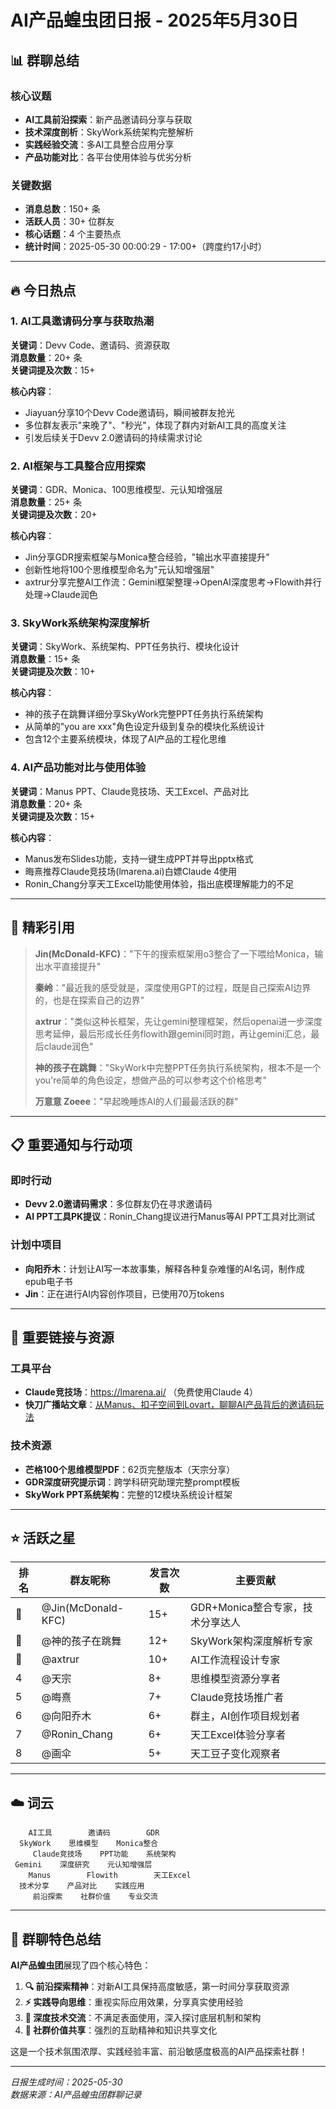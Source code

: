 # AI产品蝗虫团日报 - 2025年5月30日

## 📊 群聊总结

### 核心议题
- **AI工具前沿探索**：新产品邀请码分享与获取
- **技术深度剖析**：SkyWork系统架构完整解析
- **实践经验交流**：多AI工具整合应用分享
- **产品功能对比**：各平台使用体验与优劣分析

### 关键数据
- **消息总数**：150+ 条
- **活跃人员**：30+ 位群友
- **核心话题**：4 个主要热点
- **统计时间**：2025-05-30 00:00:29 - 17:00+（跨度约17小时）

---

## 🔥 今日热点

### 1. AI工具邀请码分享与获取热潮
**关键词**：Devv Code、邀请码、资源获取  
**消息数量**：20+ 条  
**关键词提及次数**：15+

**核心内容**：
- Jiayuan分享10个Devv Code邀请码，瞬间被群友抢光
- 多位群友表示"来晚了"、"秒光"，体现了群内对新AI工具的高度关注
- 引发后续关于Devv 2.0邀请码的持续需求讨论

### 2. AI框架与工具整合应用探索
**关键词**：GDR、Monica、100思维模型、元认知增强层  
**消息数量**：25+ 条  
**关键词提及次数**：20+

**核心内容**：
- Jin分享GDR搜索框架与Monica整合经验，"输出水平直接提升"
- 创新性地将100个思维模型命名为"元认知增强层"
- axtrur分享完整AI工作流：Gemini框架整理→OpenAI深度思考→Flowith并行处理→Claude润色

### 3. SkyWork系统架构深度解析
**关键词**：SkyWork、系统架构、PPT任务执行、模块化设计  
**消息数量**：15+ 条  
**关键词提及次数**：10+

**核心内容**：
- 神的孩子在跳舞详细分享SkyWork完整PPT任务执行系统架构
- 从简单的"you are xxx"角色设定升级到复杂的模块化系统设计
- 包含12个主要系统模块，体现了AI产品的工程化思维

### 4. AI产品功能对比与使用体验
**关键词**：Manus PPT、Claude竞技场、天工Excel、产品对比  
**消息数量**：20+ 条  
**关键词提及次数**：15+

**核心内容**：
- Manus发布Slides功能，支持一键生成PPT并导出pptx格式
- 晦熹推荐Claude竞技场(lmarena.ai)白嫖Claude 4使用
- Ronin_Chang分享天工Excel功能使用体验，指出底模理解能力的不足

---

## 💎 精彩引用

> **Jin(McDonald-KFC)**："下午的搜索框架用o3整合了一下喂给Monica，输出水平直接提升"
> 
> **秦岭**："最近我的感受就是，深度使用GPT的过程，既是自己探索AI边界的，也是在探索自己的边界"
> 
> **axtrur**："类似这种长框架，先让gemini整理框架，然后openai进一步深度思考延伸，最后形成长任务flowith跟gemini同时跑，再让gemini汇总，最后claude润色"
> 
> **神的孩子在跳舞**："SkyWork中完整PPT任务执行系统架构，根本不是一个you're简单的角色设定，想做产品的可以参考这个价格思考"
> 
> **万意意 Zoeee**："早起晚睡炼AI的人们最最活跃的群"

---

## 📋 重要通知与行动项

### 即时行动
- **Devv 2.0邀请码需求**：多位群友仍在寻求邀请码
- **AI PPT工具PK提议**：Ronin_Chang提议进行Manus等AI PPT工具对比测试

### 计划中项目
- **向阳乔木**：计划让AI写一本故事集，解释各种复杂难懂的AI名词，制作成epub电子书
- **Jin**：正在进行AI内容创作项目，已使用70万tokens

---

## 🔗 重要链接与资源

### 工具平台
- **Claude竞技场**：https://lmarena.ai/ （免费使用Claude 4）
- **快刀广播站文章**：[从Manus、扣子空间到Lovart，聊聊AI产品背后的邀请码玩法](https://d.dedao.cn/FWRt2qx41Rmkjplv)

### 技术资源
- **芒格100个思维模型PDF**：62页完整版本（天宗分享）
- **GDR深度研究提示词**：跨学科研究助理完整prompt模板
- **SkyWork PPT系统架构**：完整的12模块系统设计框架

---

## ⭐ 活跃之星

| 排名 | 群友昵称 | 发言次数 | 主要贡献 |
|------|----------|----------|----------|
| 🥇 | @Jin(McDonald-KFC) | 15+ | GDR+Monica整合专家，技术分享达人 |
| 🥈 | @神的孩子在跳舞 | 12+ | SkyWork架构深度解析专家 |
| 🥉 | @axtrur | 10+ | AI工作流程设计专家 |
| 4 | @天宗 | 8+ | 思维模型资源分享者 |
| 5 | @晦熹 | 7+ | Claude竞技场推广者 |
| 6 | @向阳乔木 | 6+ | 群主，AI创作项目规划者 |
| 7 | @Ronin_Chang | 6+ | 天工Excel体验分享者 |
| 8 | @画伞 | 5+ | 天工豆子变化观察者 |

---

## ☁️ 词云

```
    AI工具        邀请码        GDR
  SkyWork    思维模型    Monica整合
     Claude竞技场    PPT功能    系统架构
 Gemini    深度研究    元认知增强层
    Manus        Flowith        天工Excel
  技术分享    产品对比    实践应用
     前沿探索    社群价值    专业交流
```

---

## 🎯 群聊特色总结

**AI产品蝗虫团**展现了四个核心特色：

1. **🔍 前沿探索精神**：对新AI工具保持高度敏感，第一时间分享获取资源
2. **⚡ 实践导向思维**：重视实际应用效果，分享真实使用经验
3. **🧠 深度技术交流**：不满足表面使用，深入探讨底层机制和架构
4. **🤝 社群价值共享**：强烈的互助精神和知识共享文化

这是一个技术氛围浓厚、实践经验丰富、前沿敏感度极高的AI产品探索社群！

---

*日报生成时间：2025-05-30*  
*数据来源：AI产品蝗虫团群聊记录*
